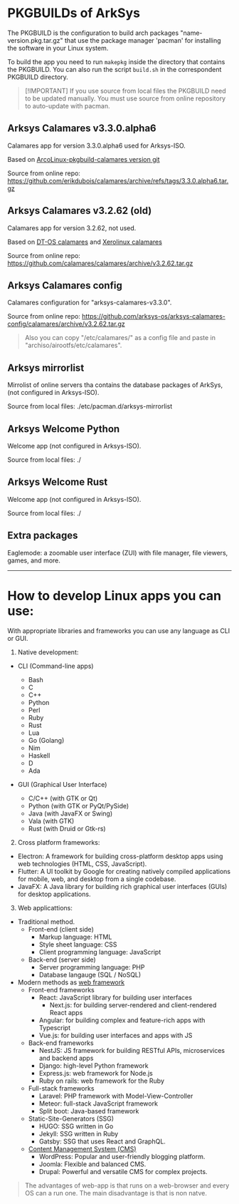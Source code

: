 # PKGBUILDs of ArkSys

The PKGBUILD is the configuration to build arch packages "name-version.pkg.tar.gz" that use the package manager 'pacman' for installing the software in your Linux system.

To build the app you need to run `makepkg` inside the directory that contains the PKGBUILD. You can also run the script `build.sh` in the correspondent PKGBUILD directory.

> [!IMPORTANT] If you use source from local files the PKGBUILD need to be updated manually.
> You must use source from online repository to auto-update with pacman.

## Arksys Calamares v3.3.0.alpha6
Calamares app for version 3.3.0.alpha6 used for Arksys-ISO.

Based on [ArcoLinux-pkgbuild-calamares version git](https://github.com/arcolinux/arcolinux-pkgbuild-calamares/tree/master/arco-calamares-3.3.0-alpha6-01)

Source from online repo: https://github.com/erikdubois/calamares/archive/refs/tags/3.3.0.alpha6.tar.gz

## Arksys Calamares v3.2.62 (old)
Calamares app for version 3.2.62, not used.

Based on [DT-OS calamares](https://gitlab.com/dtos/dtos-pkgbuild/-/tree/main/x86_64/calamares) and [Xerolinux calamares](https://github.com/xerolinux/calamares-app/blob/main/PKGBUILD)

Source from online repo: https://github.com/calamares/calamares/archive/v3.2.62.tar.gz

## Arksys Calamares config
Calamares configuration for "arksys-calamares-v3.3.0".

Source from online repo: https://github.com/arksys-os/arksys-calamares-config/calamares/archive/v3.2.62.tar.gz

> Also you can copy "/etc/calamares/" as a config file and paste in "archiso/airootfs/etc/calamares".

## Arksys mirrorlist
Mirrolist of online servers tha contains the database packages of ArkSys, (not configured in Arksys-ISO).

Source from local files: ./etc/pacman.d/arksys-mirrorlist

## Arksys Welcome Python
Welcome app (not configured in Arksys-ISO).

Source from local files: ./

## Arksys Welcome Rust
Welcome app (not configured in Arksys-ISO).

Source from local files: ./

## Extra packages
Eaglemode: a zoomable user interface (ZUI) with file manager, file viewers, games, and more.

---

# How to develop Linux apps you can use:

With appropriate libraries and frameworks you can use any language as CLI or GUI.

1. Native development:

- CLI (Command-line apps)
    - Bash
    - C
    - C++
    - Python
    - Perl
    - Ruby
    - Rust
    - Lua
    - Go (Golang)
    - Nim
    - Haskell
    - D
    - Ada

- GUI (Graphical User Interface)
    - C/C++ (with GTK or Qt)
    - Python (with GTK or PyQt/PySide)
    - Java (with JavaFX or Swing)
    - Vala (with GTK)
    - Rust (with Druid or Gtk-rs)

2. Cross platform frameworks:
- Electron: A framework for building cross-platform desktop apps using web technologies (HTML, CSS, JavaScript).
- Flutter: A UI toolkit by Google for creating natively compiled applications for mobile, web, and desktop from a single codebase.
- JavaFX: A Java library for building rich graphical user interfaces (GUIs) for desktop applications.

3. Web applicattions:
- Traditional method.
    - Front-end (client side)
        - Markup language: HTML
        - Style sheet language: CSS
        - Client programming language: JavaScript
    - Back-end (server side)
        - Server programming language: PHP
        - Database langauge (SQL / NoSQL)
- Modern methods as [web framework](https://en.wikipedia.org/wiki/Web_framework)
    - Front-end frameworks
        - React: JavaScript library for building user interfaces
            - Next.js: for building server-rendered and client-rendered React apps
        - Angular: for building complex and feature-rich apps with Typescript
        - Vue.js: for building user interfaces and apps with JS
    - Back-end frameworks
        - NestJS: JS framework for building RESTful APIs, microservices and backend apps
        - Django: high-level Python framework
        - Express.js: web framework for Node.js
        - Ruby on rails: web framework for the Ruby
    - Full-stack frameworks
        - Laravel: PHP framework with Model-View-Controller
        - Meteor: full-stack JavaScript framework
        - Split boot: Java-based framework
    - Static-Site-Generators (SSG)
        - HUGO: SSG written in Go
        - Jekyll: SSG written in Ruby
        - Gatsby: SSG that uses React and GraphQL.
    - [Content Management System (CMS)](https://en.wikipedia.org/wiki/List_of_content_management_systems)
        - WordPress: Popular and user-friendly blogging platform.
        - Joomla: Flexible and balanced CMS.
        - Drupal: Powerful and versatile CMS for complex projects.

> The advantages of web-app is that runs on a web-browser and every OS can a run one. The main disadvantage is that is non natve.

